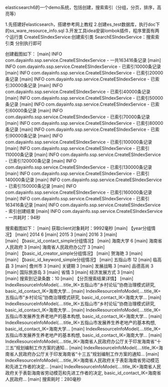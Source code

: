 elasticsearch6的一个demo系统，包括创建，搜索索引（分组，分页，排序，高亮等） 

1.先搭建好elasticsearch，搭建参考网上教程 
2.创建es_test数据库，执行doc下的ss_ware_resource_info.sql 
3.开发工具idea安装lombok插件，程序里面有两个运行类 CreateESIndexService:创建索引类 SearchESIndexService：搜索索引类 分别执行即可

创建截图如下：
[main] INFO com.dayainfo.ssp.service.CreateESIndexService - 一共163416条记录
[main] INFO com.dayainfo.ssp.service.CreateESIndexService - 已索引10000条记录
[main] INFO com.dayainfo.ssp.service.CreateESIndexService - 已索引20000条记录
[main] INFO com.dayainfo.ssp.service.CreateESIndexService - 已索引30000条记录
[main] INFO com.dayainfo.ssp.service.CreateESIndexService - 已索引40000条记录
[main] INFO com.dayainfo.ssp.service.CreateESIndexService - 已索引50000条记录
[main] INFO com.dayainfo.ssp.service.CreateESIndexService - 已索引60000条记录
[main] INFO com.dayainfo.ssp.service.CreateESIndexService - 已索引70000条记录
[main] INFO com.dayainfo.ssp.service.CreateESIndexService - 已索引80000条记录
[main] INFO com.dayainfo.ssp.service.CreateESIndexService - 已索引90000条记录
[main] INFO com.dayainfo.ssp.service.CreateESIndexService - 已索引100000条记录
[main] INFO com.dayainfo.ssp.service.CreateESIndexService - 已索引110000条记录
[main] INFO com.dayainfo.ssp.service.CreateESIndexService - 已索引120000条记录
[main] INFO com.dayainfo.ssp.service.CreateESIndexService - 已索引130000条记录
[main] INFO com.dayainfo.ssp.service.CreateESIndexService - 已索引140000条记录
[main] INFO com.dayainfo.ssp.service.CreateESIndexService - 已索引150000条记录
[main] INFO com.dayainfo.ssp.service.CreateESIndexService - 已索引160000条记录
[main] INFO com.dayainfo.ssp.service.CreateESIndexService - 已索引163416条记录
[main] INFO com.dayainfo.ssp.service.CreateESIndexService - 索引创建结束
[main] INFO com.dayainfo.ssp.service.CreateESIndexService - 一共耗时：94秒

搜索截图如下：
[main]  获取client对象耗时：9992毫秒
[main]  【year分组情况】
[main]  2014 6
[main]  2015 3
[main]  2016 3
[main]  
[main]  【basic_id_contact_simple分组情况】
[main]  海南大学 6
[main]  海南省人民政府 3
[main]  海南省人民政府办公厅 3
[main]  
[main]  【basic_id_creator_simple分组情况】
[main]  贺海艳 3
[main]  
[main]  【basic_id_keyword_simple分组情况】
[main]  五指山市 12
[main]  临高县 3
[main]  儋州市 3
[main]  关键期 3
[main]  发展战略 3
[main]  品德高尚 3
[main]  国际旅游岛 3
[main]  省情 3
[main]  经济发展方式 3
[main]  
[main]  搜索到记录条数：10
[main]  【分页搜索结果详情】
[main]  IndexResourceInfoModel(....title_IK=五指山市“乡村论坛”协商治理模式研究, basic_id_contact_IK=海南大学...
[main]  IndexResourceInfoModel(....title_IK=五指山市“乡村论坛”协商治理模式研究, basic_id_contact_IK=海南大学...
[main]  IndexResourceInfoModel(....title_IK=五指山市“乡村论坛”协商治理模式研究, basic_id_contact_IK=海南大学...
[main]  IndexResourceInfoModel(....title_IK=五指山市发展养生养老地产的基本构想, basic_id_contact_IK=海南大学...
[main]  IndexResourceInfoModel(....title_IK=五指山市发展养生养老地产的基本构想, basic_id_contact_IK=海南大学...
[main]  IndexResourceInfoModel(....title_IK=五指山市发展养生养老地产的基本构想, basic_id_contact_IK=海南大学...
[main]  IndexResourceInfoModel(....title_IK=海南省人民政府办公厅关于印发海南省“十三五”规划编制工作方案的通知...
[main]  IndexResourceInfoModel(....title_IK=海南省人民政府办公厅关于印发海南省“十三五”规划编制工作方案的通知...
[main]  IndexResourceInfoModel(....title_IK=海南省人民政府关于表彰海南省劳动模范和先进工作者的决定...
[main]  IndexResourceInfoModel(....title_IK=海南省人民政府关于表彰海南省劳动模范和先进工作者的决定, basic_id_contact_IK=海南省人民政府...
[main]  搜索耗时：280毫秒
